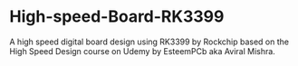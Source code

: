 # High-speed-Board-RK3399
A high speed digital board design using RK3399 by Rockchip based on the High Speed Design course on Udemy by EsteemPCb aka Aviral Mishra. 

